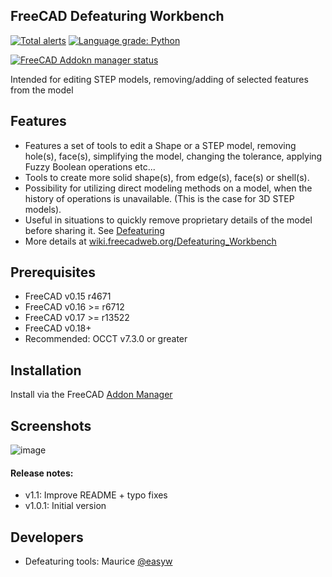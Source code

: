 ## FreeCAD Defeaturing Workbench


[![Total alerts](https://img.shields.io/lgtm/alerts/g/easyw/Defeaturing_WB.svg?logo=lgtm&logoWidth=18)](https://lgtm.com/projects/g/easyw/Defeaturing_WB/alerts/) [![Language grade: Python](https://img.shields.io/lgtm/grade/python/g/easyw/Defeaturing_WB.svg?logo=lgtm&logoWidth=18)](https://lgtm.com/projects/g/easyw/Defeaturing_WB/context:python)


[![FreeCAD Addokn manager status](https://img.shields.io/badge/FreeCAD%20addon%20manager-available-brightgreen)](https://github.com/FreeCAD/FreeCAD-addons)

Intended for editing STEP models, removing/adding of selected features from the model

## Features

* Features a set of tools to edit a Shape or a STEP model, removing hole(s), face(s), simplifying the model, changing the tolerance, applying Fuzzy Boolean operations etc...
* Tools to create more solid shape(s), from edge(s), face(s) or shell(s).
* Possibility for utilizing direct modeling methods on a model, when the history of operations is unavailable. (This is the case for 3D STEP models).
* Useful in situations to quickly remove proprietary details of the model before sharing it. See [Defeaturing](https://wiki.freecad.org/Defeaturing)
* More details at [wiki.freecadweb.org/Defeaturing_Workbench](https://wiki.freecad.org/Defeaturing_Workbench)


## Prerequisites

* FreeCAD v0.15 r4671
* FreeCAD v0.16 >= r6712
* FreeCAD v0.17 >= r13522
* FreeCAD v0.18+
* Recommended: OCCT v7.3.0 or greater

## Installation

Install via the FreeCAD [Addon Manager](https://wiki.freecad.org/Std_AddonMgr)


## Screenshots

![image](https://user-images.githubusercontent.com/4140247/112375777-117ad380-8cba-11eb-933d-88fa29aa2010.png)


#### Release notes:

* v1.1:     Improve README + typo fixes
* v1.0.1:   Initial version

## Developers

* Defeaturing tools:  Maurice [@easyw](https://github.com/easyw/Defeaturing_WB)
